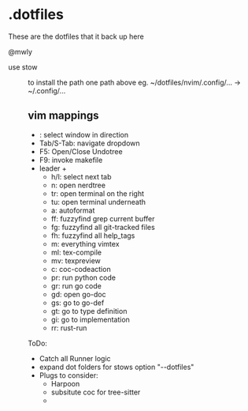 # .dotfiles

These are the dotfiles that it back up here

@mwly 

use stow <Dir> to install the path one path above
eg.   ~/dotfiles/nvim/.config/...  ->  ~/.config/...



## vim mappings
* <C-vimkeys>: select window in direction
* Tab/S-Tab: navigate dropdown
* F5: Open/Close Undotree 
* F9: invoke makefile
* leader +
    * h/l: select next tab
    * n: open nerdtree
    * tr: open terminal on the right
    * tu: open terminal underneath
    * a: autoformat
    * ff: fuzzyfind grep current buffer
    * fg: fuzzyfind all git-tracked files
    * fh: fuzzyfind all help_tags
    * m: everything vimtex
    * ml: tex-compile
    * mv: texpreview
    * c: coc-codeaction
    * pr: run python code
    * gr: run go code
    * gd: open go-doc
    * gs: go to go-def
    * gt: go to type definition
    * gi: go to implementation
    * rr: rust-run


ToDo: 
* Catch all Runner logic
* expand dot folders for stows option "--dotfiles"
* Plugs to consider:
    * Harpoon
    * subsitute coc for tree-sitter
    * 
